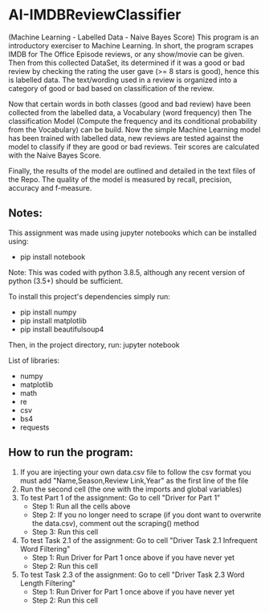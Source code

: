 # AI-IMDBReviewClassifier

(Machine Learning - Labelled Data - Naive Bayes Score)
This program is an introductory exerciser to Machine Learning. In short, the program scrapes IMDB for The Office Episode reviews, or any show/movie can be given. Then from this collected DataSet, its determined if it was a good or bad review by checking the rating the user gave (>= 8 stars is good), hence this is labelled data. The text/wording used in a review is organized into a category of good or bad based on classification of the review.

Now that certain words in both classes (good and bad review) have been collected from the labelled data, a Vocabulary (word frequency) then The classification Model (Compute the frequency and its conditional probability from the Vocabulary) can be build. Now the simple Machine Learning model has been trained with labelled data, new reviews are tested against the model to classify if they are good or bad reviews. Teir scores are calculated with the Naive Bayes Score.

Finally, the results of the model are outlined and detailed in the text files of the Repo. The quality of the model is measured by recall, precision, accuracy and f-measure.

## Notes:
This assignment was made using jupyter notebooks which can be installed using:
- pip install notebook
    
Note: This was coded with python 3.8.5, although any recent version of python (3.5+) should be sufficient.

To install this project's dependencies simply run:
- pip install numpy
- pip install matplotlib
- pip install beautifulsoup4

Then, in the project directory, run: jupyter notebook

List of libraries:
- numpy
- matplotlib
- math
- re
- csv
- bs4
- requests

## How to run the program:
1. If you are injecting your own data.csv file to follow the csv format you must add "Name,Season,Review Link,Year" as the first line of the file
2. Run the second cell (the one with the imports and global variables)
3. To test Part 1 of the assignment: Go to cell "Driver for Part 1"
    - Step 1: Run all the cells above
    - Step 2: If you no longer need to scrape (if you dont want to overwrite the data.csv), comment out the scraping() method
    - Step 3: Run this cell
4. To test Task 2.1 of the assignment: Go to cell "Driver Task 2.1 Infrequent Word Filtering"
    - Step 1: Run Driver for Part 1 once above if you have never yet
    - Step 2: Run this cell
5. To test Task 2.3 of the assignment: Go to cell "Driver Task 2.3 Word Length Filtering"
    - Step 1: Run Driver for Part 1 once above if you have never yet
    - Step 2: Run this cell
